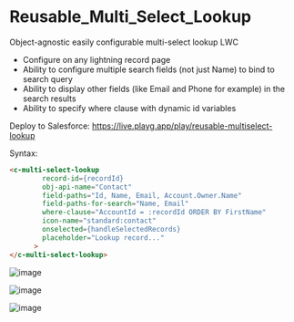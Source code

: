 # Reusable_Multi_Select_Lookup

Object-agnostic easily configurable multi-select lookup LWC 
* Configure on any lightning record page
* Ability to configure multiple search fields (not just Name) to bind to search query
* Ability to display other fields (like Email and Phone for example) in the search results
* Ability to specify where clause with dynamic id variables

Deploy to Salesforce: https://live.playg.app/play/reusable-multiselect-lookup

Syntax:

```html
<c-multi-select-lookup
        record-id={recordId}
        obj-api-name="Contact"
        field-paths="Id, Name, Email, Account.Owner.Name"
        field-paths-for-search="Name, Email"
        where-clause="AccountId = :recordId ORDER BY FirstName"
        icon-name="standard:contact"
        onselected={handleSelectedRecords}
        placeholder="Lookup record..."
      >
</c-multi-select-lookup>
```

![image](https://user-images.githubusercontent.com/124932501/227669992-258c5349-76c5-4fb5-b88d-3fc87a5618ce.png)

![image](https://user-images.githubusercontent.com/124932501/227670564-f31c0187-23ea-4363-8974-9e72f57c4751.png)

![image](https://user-images.githubusercontent.com/124932501/227670090-02603784-748c-43f2-a78b-9f74dded2ad9.png)
